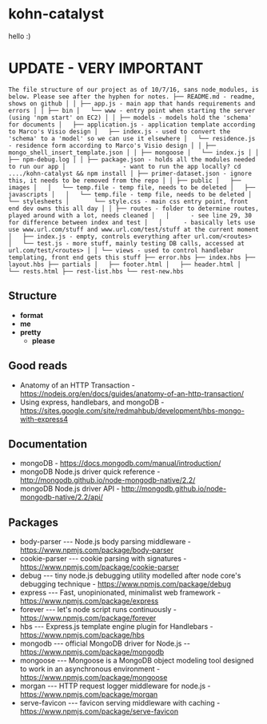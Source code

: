 # kohn-catalyst
hello :)

# UPDATE - **VERY IMPORTANT**
`The file structure of our project as of 10/7/16, sans node_modules, is below. Please see after the hyphen for notes.
 	├── README.md - readme, shows on github
 	│
 	│
 	├── app.js - main app that hands requirements and errors
 	│
 	│
 	├── bin
 	│   └── www - entry point when starting the server (using 'npm start' on EC2)
 	│
 	│
 	├── models - models hold the 'schema' for documents
 	│   ├── application.js - application template according to Marco's Visio design
 	│   ├── index.js - used to convert the 'schema' to a 'model' so we can use it elsewhere
 	│   └── residence.js - residence form according to Marco's Visio design
 	│
 	│
 	├── mongo_shell_insert_template.json
 	│
 	│
 	├── mongoose
 	│   └── index.js
 	│
 	│
 	├── npm-debug.log
 	│
 	│
 	├── package.json - holds all the modules needed to run our app
 	│                - want to run the app locally? cd ..../kohn-catalyst && npm install
 	│
 	├── primer-dataset.json - ignore this, it needs to be removed from the repo
 	│
 	│
 	├── public
 	│   ├── images
 	│   │   └── temp.file - temp file, needs to be deleted
 	│   ├── javascripts
 	│   │   └── temp.file - temp file, needs to be deleted
 	│   └── stylesheets
 	│       └── style.css - main css entry point, front end dev owns this all day
 	│
 	│
 	├── routes - folder to determine routes, played around with a lot, needs cleaned
 	│   │      - see line 29, 30 for difference between index and test
 	│   │      - basically lets use use www.url.com/stuff and www.url.com/test/stuff at the current moment
 	│   ├── index.js - empty, controls everything after url.com/<routes>
 	│   └── test.js - more stuff, mainly testing DB calls, accessed at url.com/test/<routes>
 	│
 	│
 	└── views - used to control handlebar templating, front end gets this stuff
 	    ├── error.hbs
 	    ├── index.hbs
 	    ├── layout.hbs
 	    ├── partials
 	    │   ├── footer.html
 	    │   ├── header.html
 	    │   └── rests.html
 	    ├── rest-list.hbs
 	    └── rest-new.hbs`

## Structure
* **format** 
* **me** 
* **pretty** 
  * **please** 

## Good reads
* Anatomy of an HTTP Transaction - https://nodejs.org/en/docs/guides/anatomy-of-an-http-transaction/
* Using express, handlebars, and mongoDB - https://sites.google.com/site/redmahbub/development/hbs-mongo-with-express4

## Documentation
* mongoDB - https://docs.mongodb.com/manual/introduction/
* mongoDB Node.js driver quick reference - http://mongodb.github.io/node-mongodb-native/2.2/
* mongoDB Node.js driver API - http://mongodb.github.io/node-mongodb-native/2.2/api/

## Packages
* body-parser --- Node.js body parsing middleware - https://www.npmjs.com/package/body-parser
* cookie-parser --- cookie parsing with signatures - https://www.npmjs.com/package/cookie-parser
* debug --- tiny node.js debugging utility modelled after node core's debugging technique - https://www.npmjs.com/package/debug
* express --- Fast, unopinionated, minimalist web framework - https://www.npmjs.com/package/express
* forever --- let's node script runs continuously - https://www.npmjs.com/package/forever
* hbs --- Express.js template engine plugin for Handlebars - https://www.npmjs.com/package/hbs
* mongodb --- official MongoDB driver for Node.js -- https://www.npmjs.com/package/mongodb
* mongoose --- Mongoose is a MongoDB object modeling tool designed to work in an asynchronous environment - https://www.npmjs.com/package/mongoose
* morgan --- HTTP request logger middleware for node.js - https://www.npmjs.com/package/morgan
* serve-favicon --- favicon serving middleware with caching - https://www.npmjs.com/package/serve-favicon
